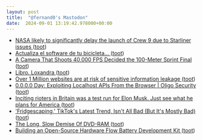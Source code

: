```yaml
---
layout: post
title:  "@fernand0's Mastodon"
date:  2024-09-01 13:19:42.978000+00:00
---
```

*  [NASA likely to significantly delay the launch of Crew 9 due to Starliner issues ](https://arstechnica.com/space/2024/08/nasa-likely-to-significantly-delay-the-launch-of-crew-9-due-to-starliner-issues) ([toot](https://mastodon.social/@fernand0/113062496369209906))
*  [Actualiza el software de tu bicicleta… ](https://changlonet.com/blog/actualiza-el-software-de-tu-bicicleta) ([toot](https://mastodon.social/@fernand0/113062319012573301))
*  [A Camera That Shoots 40,000 FPS Decided the 100-Meter Sprint Final ](https://petapixel.com/2024/08/06/a-camera-that-shoots-40000-fps-decided-the-100-meter-sprint-final-olympics-paris-2024-omega) ([toot](https://mastodon.social/@fernand0/113061994815060089))
*  [Libro. Loxandra ](https://fotografiasenmovimiento.wordpress.com/2024/09/01/libro-loxandra) ([toot](https://mastodon.social/@fernand0/113061873368431432))
*  [Over 1 Million websites are at risk of sensitive information leakage ](https://salt.security/blog/over-1-million-websites-are-at-risk-of-sensitive-information-leakage---xss-is-dead-long-live-xs) ([toot](https://mastodon.social/@fernand0/113061836933204760))
*  [0.0.0.0 Day: Exploiting Localhost APIs From the Browser \| Oligo Security ](https://www.oligo.security/blog/0-0-0-0-day-exploiting-localhost-apis-from-the-browse) ([toot](https://mastodon.social/@fernand0/113061638925116357))
*  [Inciting rioters in Britain was a test run for Elon Musk. Just see what he plans for America ](https://www.theguardian.com/commentisfree/article/2024/aug/18/inciting-rioters-in-britain-was-a-test-run-for-elon-musk-just-see-what-he-plans-for-americ) ([toot](https://mastodon.social/@fernand0/113061332209907216))
*  ['Fridgescaping,' TikTok's Latest Trend, Isn't All Bad (But It's Mostly Bad) ](https://lifehacker.com/food-drink/fridgescaping-tiktok-trend-isnt-all-ba) ([toot](https://mastodon.social/@fernand0/113061079328533758))
*  [The Long, Slow Demise Of DVD-RAM ](https://hackaday.com/2024/08/13/the-long-slow-demise-of-dvd-ram) ([toot](https://mastodon.social/@fernand0/113060393607778432))
*  [Building an Open-Source Hardware Flow Battery Development Kit ](https://fbrc.codeberg.page/rfb-dev-kit) ([toot](https://mastodon.social/@fernand0/113059755337414405))
